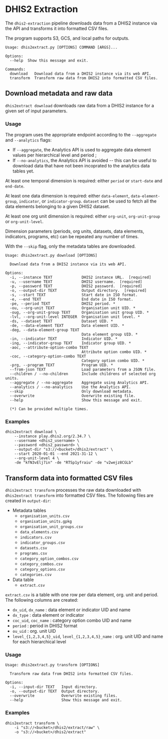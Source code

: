 # DHIS2 Extraction

The `dhis2-extraction` pipeline downloads data from a DHIS2 instance via the API and transforms it into formatted CSV files.

The program supports S3, GCS, and local paths for outputs.

```
Usage: dhis2extract.py [OPTIONS] COMMAND [ARGS]...

Options:
  --help  Show this message and exit.

Commands:
  download   Download data from a DHIS2 instance via its web API.
  transform  Transform raw data from DHIS2 into formatted CSV files.
```

## Download metadata and raw data

`dhis2extract download` downloads raw data from a DHIS2 instance for a given set of input parameters.

### Usage

The program uses the appropriate endpoint according to the `--aggregate` and `--analytics` flags:

* If `--aggregate`, the Analytics API is used to aggregate data element values per hierarchical level and period ;
* If `--no-analytics`, the Analytics API is avoided -- this can be useful to download data that have not been incoprated to the analytics data tables yet.

At least one temporal dimension is required: either `period` or `start-date` and `end-date`.

At least one data dimension is required: either `data-element`, `data-element-group`, `indicator`, or `indicator-group`. `dataset` can be used to fetch all the data elements belonging to a given DHIS2 dataset.

At least one org unit dimension is required: either `org-unit`, `org-unit-group` or `org-unit-level`.

Dimension parameters (periods, org units, datasets, data elements, indicators, programs, etc) can be repeated any number of times.

With the `--skip` flag, only the metadata tables are downloaded.

```
Usage: dhis2extract.py download [OPTIONS]

  Download data from a DHIS2 instance via its web API.

Options:
  -i, --instance TEXT             DHIS2 instance URL.  [required]
  -u, --username TEXT             DHIS2 username.  [required]
  -p, --password TEXT             DHIS2 password.  [required]
  -o, --output-dir TEXT           Output directory.  [required]
  -s, --start TEXT                Start date in ISO format.
  -e, --end TEXT                  End date in ISO format.
  -pe, --period TEXT              DHIS2 period. *
  -ou, --org-unit TEXT            Organisation unit UID. *
  -oug, --org-unit-group TEXT     Organisation unit group UID. *
  -lvl, --org-unit-level INTEGER  Organisation unit level. *
  -ds, --dataset TEXT             Dataset UID. *
  -de, --data-element TEXT        Data element UID. *
  -deg, --data-element-group TEXT
                                  Data element group UID. *
  -in, --indicator TEXT           Indicator UID. *
  -ing, --indicator-group TEXT    Indicator group UID. *
  -aoc, --attribute-option-combo TEXT
                                  Attribute option combo UID. *
  -coc, --category-option-combo TEXT
                                  Category option combo UID. *
  -prg, --program TEXT            Program UID. *
  --from-json TEXT                Load parameters from a JSON file.
  --children / --no-children      Include childrens of selected org units.
  --aggregate / --no-aggregate    Aggregate using Analytics API.
  --analytics / --no-analytics    Use the Analytics API.
  --skip                          Only download metadata.
  --overwrite                     Overwrite existing file.
  --help                          Show this message and exit.

  (*) Can be provided multiple times.
```

### Examples

```
dhis2extract download \
    --instance play.dhis2.org/2.34.7 \
    --username <dhis2_username> \
    --password <dhis2_password> \
    --output-dir "s3://<bucket>/dhis2/extract" \
    --start 2020-01-01 --end 2021-31-12 \
    --org-unit-level 4 \
    -de "kfN3vElj7in" -de "RTSp1yfraiu" -de "v2wejz8CGLb"
```

## Transform data into formatted CSV files

`dhis2extract transform` processes the raw data downloaded with `dhis2extract transform` into formatted CSV files. The following files are created in `output-dir`:

* Metadata tables
    * `organisation_units.csv`
    * `organisation_units.gpkg`
    * `organisation_unit_groups.csv`
    * `data_elements.csv`
    * `indicators.csv`
    * `indicator_groups.csv`
    * `datasets.csv`
    * `programs.csv`
    * `category_option_combos.csv`
    * `category_combos.csv`
    * `category_options.csv`
    * `categories.csv`
* Data table
    * `extract.csv`

`extract.csv` is a table with one row per data element, org. unit and period. The following columns are created:

* `dx_uid`, `dx_name` : data element or indicator UID and name
* `dx_type` : data element or indicator
* `coc_uid`, `coc_name` : category option combo UID and name
* `period` : period in DHIS2 format
* `ou_uid` : org. unit UID
* `level_{1,2,3,4,5}_uid`, `level_{1,2,3,4,5}_name` : org. unit UID and name for each hierarchical level

### Usage

```
Usage: dhis2extract.py transform [OPTIONS]

  Transform raw data from DHIS2 into formatted CSV files.

Options:
  -i, --input-dir TEXT   Input directory.
  -o, --output-dir TEXT  Output directory.
  --overwrite            Overwrite existing files.
  --help                 Show this message and exit.
```

### Examples

```
dhis2extract transform \
    -i "s3://<bucket>/dhis2/extract/raw" \
    -o "s3://<bucket>/dhis2/extract"
```
